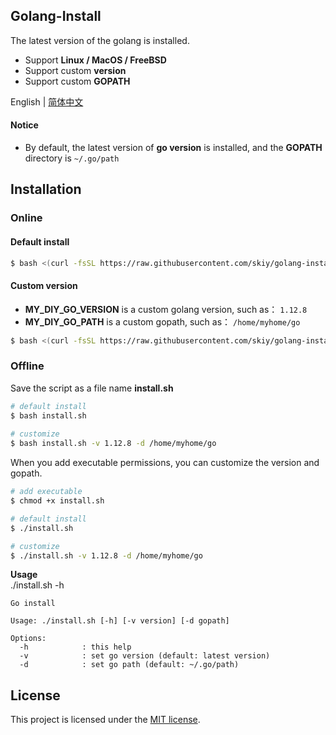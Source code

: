Golang-Install
------
The latest version of the golang is installed.   
- Support **Linux / MacOS / FreeBSD**
- Support custom **version**  
- Support custom **GOPATH** 
   
English | [简体中文](./README_CN.md)

#### Notice
- By default, the latest version of **go version** is installed, and the **GOPATH** directory is ```~/.go/path```

## Installation
### Online
#### Default install 
```sh
$ bash <(curl -fsSL https://raw.githubusercontent.com/skiy/golang-install/master/install.sh)
```

#### Custom version   
- **MY_DIY_GO_VERSION** is a custom golang version, such as： ```1.12.8```
- **MY_DIY_GO_PATH** is a custom gopath, such as： ```/home/myhome/go```

```sh
$ bash <(curl -fsSL https://raw.githubusercontent.com/skiy/golang-install/master/install.sh) -v MY_DIY_GO_VERSION -d MY_DIY_GO_PATH
```

### Offline
Save the script as a file name **install.sh**    

```sh
# default install
$ bash install.sh   
   
# customize  
$ bash install.sh -v 1.12.8 -d /home/myhome/go 
```
  
When you add executable permissions, you can customize the version and gopath.   
```sh
# add executable
$ chmod +x install.sh

# default install
$ ./install.sh

# customize 
$ ./install.sh -v 1.12.8 -d /home/myhome/go
```

**Usage**    
./install.sh -h
```
Go install

Usage: ./install.sh [-h] [-v version] [-d gopath]

Options:
  -h            : this help
  -v            : set go version (default: latest version)
  -d            : set go path (default: ~/.go/path)
```

## License

This project is licensed under the [MIT license](./LICENSE).